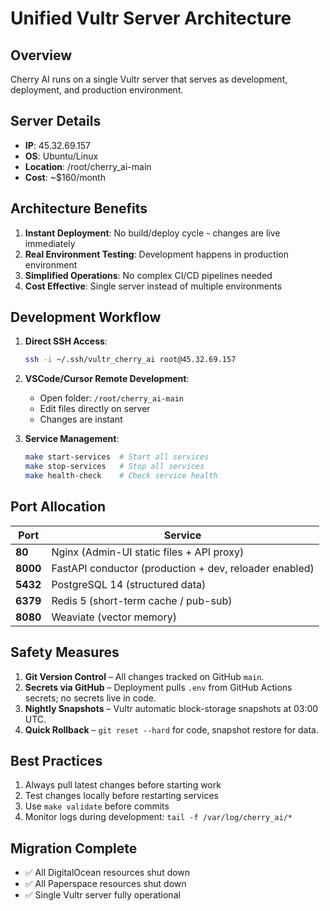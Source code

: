 # Unified Vultr Server Architecture

## Overview
Cherry AI runs on a single Vultr server that serves as development, deployment, and production environment.

## Server Details
- **IP**: 45.32.69.157
- **OS**: Ubuntu/Linux
- **Location**: /root/cherry_ai-main
- **Cost**: ~$160/month

## Architecture Benefits
1. **Instant Deployment**: No build/deploy cycle - changes are live immediately
2. **Real Environment Testing**: Development happens in production environment
3. **Simplified Operations**: No complex CI/CD pipelines needed
4. **Cost Effective**: Single server instead of multiple environments

## Development Workflow
1. **Direct SSH Access**: 
   ```bash
   ssh -i ~/.ssh/vultr_cherry_ai root@45.32.69.157
   ```

2. **VSCode/Cursor Remote Development**:
   - Open folder: `/root/cherry_ai-main`
   - Edit files directly on server
   - Changes are instant

3. **Service Management**:
   ```bash
   make start-services  # Start all services
   make stop-services   # Stop all services
   make health-check    # Check service health
   ```

## Port Allocation
| Port | Service |
|------|---------|
| **80**  | Nginx (Admin-UI static files + API proxy) |
| **8000** | FastAPI conductor (production + dev, reloader enabled) |
| **5432** | PostgreSQL 14 (structured data) |
| **6379** | Redis 5 (short-term cache / pub-sub) |
| **8080** | Weaviate (vector memory) |

## Safety Measures
1. **Git Version Control** – All changes tracked on GitHub `main`.
2. **Secrets via GitHub** – Deployment pulls `.env` from GitHub Actions secrets; no secrets live in code.
3. **Nightly Snapshots** – Vultr automatic block-storage snapshots at 03:00 UTC.
4. **Quick Rollback** – `git reset --hard` for code, snapshot restore for data.

## Best Practices
1. Always pull latest changes before starting work
2. Test changes locally before restarting services
3. Use `make validate` before commits
4. Monitor logs during development: `tail -f /var/log/cherry_ai/*`

## Migration Complete
- ✅ All DigitalOcean resources shut down
- ✅ All Paperspace resources shut down
- ✅ Single Vultr server fully operational 